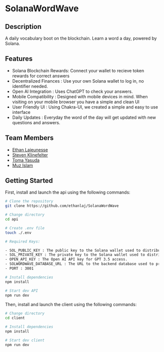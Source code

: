 # SolanaWordWave
## Description

A daily vocabulary boot on the blockchain. Learn a word a day, powered by Solana.

## Features

- Solana Blockchain Rewards: Connect your wallet to recieve token rewards for correct answers
- Decentralized Finances : Use your own Solana wallet to log in, no identifier needed.
- Open AI Integration : Uses ChatGPT to check your answers.
- Mobile Compatibility : Designed with mobile devices in mind. When visiting on your mobile browser you have a simple and clean UI
- User Friendly UI : Using Chakra-UI, we created a simple and easy to use interface
- Daily Updates : Everyday the word of the day will get updated with new questions and answers.

## Team Members

- [Ethan Lajeunesse](https://github.com/ethanlaj)
- [Steven Klinefelter](https://github.com/Klinefelters)
- [Toma Yasuda](https://github.com/yasudat83)
- [Muz Islam](https://github.com/muzzy3k)


## Getting Started

First, install and launch the api using the following commands:

```bash
# Clone the repository
git clone https://github.com/ethanlaj/SolanaWordWave

# Change directory
cd api

# Create .env file
touch ./.env

# Required Keys:

- SOL_PUBLIC_KEY : The public key to the Solana wallet used to distribute tokens.
- SOL_PRIVATE_KEY : The private key to the Solana wallet used to distribute tokens.
- OPEN_API_KEY : The Open AI API key for GPT 3.5 access.
- SOLWORDWAVE_DATABASE_URL : The URL to the backend database used to provide words and questions.
- PORT : 3001

# Install dependencies
npm install

# Start dev API
npm run dev
```

Then, install and launch the client using the following commands:
```bash
# Change directory
cd client

# Install dependencies
npm install

# Start dev client
npm run dev
```
